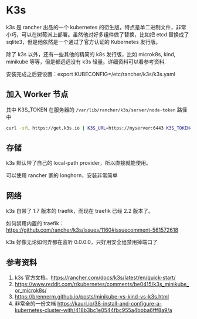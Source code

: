 # K3s 


k3s 是 rancher 出品的一个 kubernetes 的衍生版，特点是单二进制文件，非常小巧，可以在树莓派上部署。虽然他对好多组件做了替换，比如把 etcd 替换成了 sqlite3，但是他依然是一个通过了官方认证的 Kubernetes 发行版。

除了 k3s 以外，还有一些其他的精简的 k8s 发行版，比如 microk8s, kind, minikube 等等，但是都远远没有 k3s 轻量。详细资料可以看参考资料.

安装完成之后要设置：export KUBECONFIG=/etc/rancher/k3s/k3s.yaml

## 加入 Worker 节点

其中 K3S_TOKEN 在服务器的 `/var/lib/rancher/k3s/server/node-token` 路径中

```sh
curl -sfL https://get.k3s.io | K3S_URL=https://myserver:6443 K3S_TOKEN=mynodetoken sh -
```


## 存储

k3s 默认带了自己的 local-path provider，所以直接就能使用。

可以使用 rancher 家的 longhorn，安装非常简单

## 网络

k3s 自带了 1.7 版本的 traefik，而现在 traefik 已经 2.2 版本了。

如何禁用内置的 traefik：https://github.com/rancher/k3s/issues/1160#issuecomment-561572618

k3s 好像无论如何弄都在监听 0.0.0.0，只好用安全组禁用掉端口了


## 参考资料

1. k3s 官方文档。https://rancher.com/docs/k3s/latest/en/quick-start/
2. https://www.reddit.com/r/kubernetes/comments/be0415/k3s_minikube_or_microk8s/
3. https://brennerm.github.io/posts/minikube-vs-kind-vs-k3s.html
4. 非常全的一份文档 https://kauri.io/38-install-and-configure-a-kubernetes-cluster-with/418b3bc1e0544fbc955a4bbba6fff8a9/a
